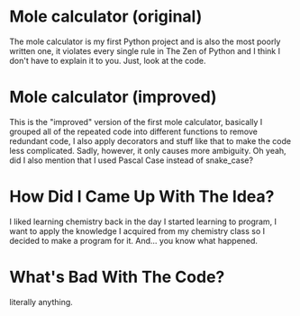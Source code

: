 # Mole calculator (original)

The mole calculator is my first Python project and is also the most poorly written one, it violates every single rule in The Zen of Python and I think I don't have to explain it to you. Just, look at the code.

# Mole calculator (improved)

This is the "improved" version of the first mole calculator, basically I grouped all of the repeated code into different functions to remove redundant code, I also apply decorators and stuff like that to make the code less complicated. Sadly, however, it only causes more ambiguity. Oh yeah, did I also mention that I used Pascal Case instead of snake_case?

# How Did I Came Up With The Idea?

I liked learning chemistry back in the day I started learning to program, I want to apply the knowledge I acquired from my chemistry class so I decided to make a program for it. And... you know what happened.

# What's Bad With The Code?
literally anything.